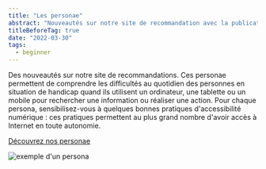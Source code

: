 ```yaml
---
title: "Les personae"
abstract: "Nouveautés sur notre site de recommandation avec la publication de 5 personae"
titleBeforeTag: true
date: "2022-03-30"
tags:
  - beginner
---
```


Des nouveautés sur notre site de recommandations.
Ces personae permettent de comprendre les difficultés au quotidien des personnes en situation de handicap quand ils utilisent un ordinateur, une tablette ou un mobile pour rechercher une information ou réaliser une action. Pour chaque persona, sensibilisez-vous à quelques bonnes pratiques d'accessibilité numérique : ces pratiques permettent au plus grand nombre d'avoir accès à Internet en toute autonomie.

<a href="/fr/persona/">Découvrez nos personae</a>

![exemple d'un persona](../images/persona-exemple.png)